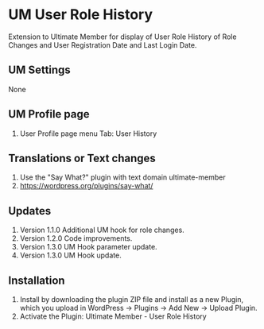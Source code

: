 # UM User Role History
Extension to Ultimate Member for display of User Role History of Role Changes and User Registration Date and Last Login Date.

## UM Settings
None

## UM Profile page
1. User Profile page menu Tab: User History

## Translations or Text changes
1. Use the "Say What?" plugin with text domain ultimate-member
2. https://wordpress.org/plugins/say-what/

## Updates
1. Version 1.1.0 Additional UM hook for role changes.
2. Version 1.2.0 Code improvements.
3. Version 1.3.0 UM Hook parameter update.
4. Version 1.3.0 UM Hook update.

## Installation
1. Install by downloading the plugin ZIP file and install as a new Plugin, which you upload in WordPress -> Plugins -> Add New -> Upload Plugin.
2. Activate the Plugin: Ultimate Member - User Role History
